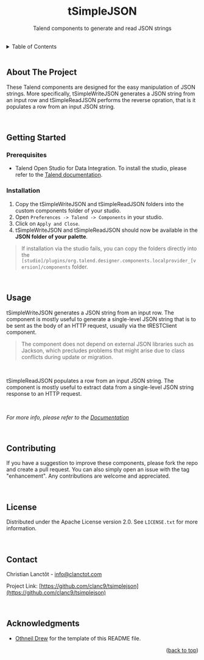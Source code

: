 <h1 align="center">tSimpleJSON</h1>

  <p align="center">
    Talend components to generate and read JSON strings
  </p>

<br>

<!-- TABLE OF CONTENTS -->
<details>
  <summary>Table of Contents</summary>
  <ol>
    <li>
      <a href="#about-the-project">About The Project</a>
    </li>
    <li>
      <a href="#getting-started">Getting Started</a>
      <ul>
        <li><a href="#prerequisites">Prerequisites</a></li>
        <li><a href="#installation">Installation</a></li>
      </ul>
    </li>
    <li><a href="#usage">Usage</a></li>
    <li><a href="#contributing">Contributing</a></li>
    <li><a href="#license">License</a></li>
    <li><a href="#contact">Contact</a></li>
    <li><a href="#acknowledgments">Acknowledgments</a></li>
  </ol>
</details>

<br>

<!-- ABOUT THE PROJECT -->
## About The Project

These Talend components are designed for the easy manipulation of JSON strings. More specifically, tSimpleWriteJSON generates a JSON string from an input row and tSimpleReadJSON performs the reverse opration, that is it populates a row from an input JSON string.

<br>

<!-- GETTING STARTED -->
## Getting Started

### Prerequisites

* Talend Open Studio for Data Integration.
To install the studio, please refer to the [Talend documentation](https://help.talend.com/r/en-US/8.0/studio-getting-started-guide-open-studio-for-data-integration/introduction).


### Installation

1. Copy the tSimpleWriteJSON and tSimpleReadJSON folders into the custom components folder of your studio.
2. Open  ```Preferences -> Talend -> Components``` in your studio.
3. Click on ```Apply and Close```.
4. tSimpleWriteJSON and tSimpleReadJSON should now be available in the **JSON folder of your palette**.

> If installation via the studio fails, you can copy the folders directly into the ```[studio]/plugins/org.talend.designer.components.localprovider_[version]/components``` folder.


<br>

<!-- USAGE EXAMPLES -->
## Usage

tSimpleWriteJSON generates a JSON string from an input row. The component is mostly useful to generate a single-level JSON string that is to be sent as the body of an HTTP request, usually via the tRESTClient component.
> The component does not depend on external JSON libraries such as Jackson, which precludes problems that might arise due to class conflicts during update or migration.

<br>

tSimpleReadJSON populates a row from an input JSON string. The component is mostly useful to extract data from a single-level JSON string response to an HTTP request.

<br>

_For more info, please refer to the [Documentation](https://github.com/clanc9/tsimplejson/tree/main/doc)_

<br>


<!-- CONTRIBUTING -->
## Contributing

If you have a suggestion to improve these components, please fork the repo and create a pull request. You can also simply open an issue with the tag "enhancement".
Any contributions are welcome and appreciated.


<br>

<!-- LICENSE -->
## License

Distributed under the Apache License version 2.0. See `LICENSE.txt` for more information.

<br>


<!-- CONTACT -->
## Contact

Christian Lanctôt - info@clanctot.com

Project Link: [https://github.com/clanc9/tsimplejson](https://github.com/clanc9/tsimplejson)

<br>


<!-- ACKNOWLEDGMENTS -->
## Acknowledgments

* [Othneil Drew](https://github.com/othneildrew/Best-README-Template)
for the template of this README file.


<p align="right">(<a href="#readme-top">back to top</a>)</p>
